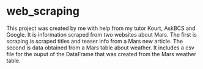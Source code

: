 # web_scraping
This project was created by me with help from my tutor Kourt, AskBCS and Google. It is information scraped from two websites about Mars. 
The first is scraping is scraped titles and teaser info from a Mars new article.
The second is data obtained from a Mars table about weather.
It includes a csv file for the ouput of the DataFrame that was created from the Mars weather table.
